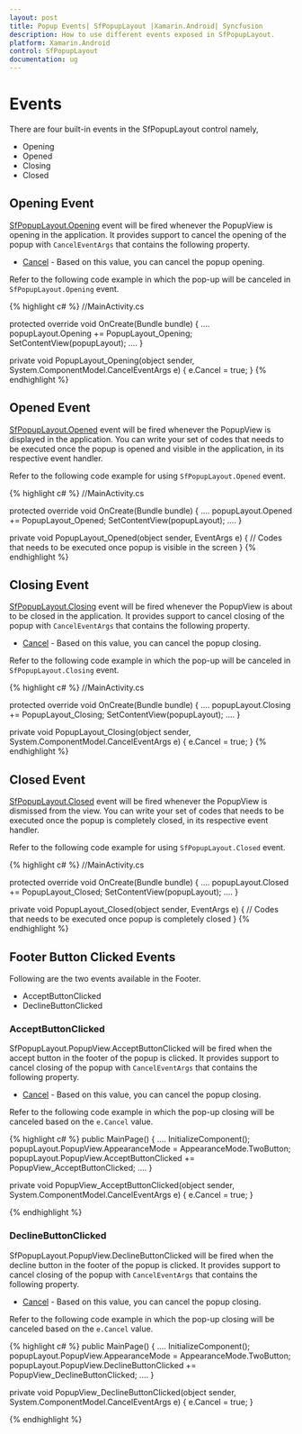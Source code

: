 ```yaml
---
layout: post
title: Popup Events| SfPopupLayout |Xamarin.Android| Syncfusion
description: How to use different events exposed in SfPopupLayout.
platform: Xamarin.Android
control: SfPopupLayout
documentation: ug
--- 
```


# Events

There are four built-in events in the SfPopupLayout control namely,

* Opening
* Opened
* Closing
* Closed

## Opening Event

[SfPopupLayout.Opening](https://help.syncfusion.com/cr/cref_files/xamarin-android/sfpopuplayout/Syncfusion.SfPopupLayout.Android~Syncfusion.Android.PopupLayout.SfPopupLayout~Opening_EV.html) event will be fired whenever the PopupView is opening in the application. It provides support to cancel the opening of the popup with `CancelEventArgs` that contains the following property.

* [Cancel](https://msdn.microsoft.com/query/dev14.query?appId=Dev14IDEF1&l=EN-US&k=k(System.ComponentModel.CancelEventArgs.Cancel)&rd=true) - Based on this value, you can cancel the popup opening.

Refer to the following code example in which the pop-up will be canceled in `SfPopupLayout.Opening` event.

{% highlight c# %}
//MainActivity.cs

protected override void OnCreate(Bundle bundle)
{
	....
    popupLayout.Opening += PopupLayout_Opening;
    SetContentView(popupLayout);
    ....
}

private void PopupLayout_Opening(object sender, System.ComponentModel.CancelEventArgs e)
{
    e.Cancel = true;
}
{% endhighlight %}

## Opened Event

[SfPopupLayout.Opened](https://help.syncfusion.com/cr/cref_files/xamarin-android/sfpopuplayout/Syncfusion.SfPopupLayout.Android~Syncfusion.Android.PopupLayout.SfPopupLayout~Opened_EV.html) event will be fired whenever the PopupView is displayed in the application.
You can write your set of codes that needs to be executed once the popup is opened and visible in the application, in its respective event handler.

Refer to the following code example for using `SfPopupLayout.Opened` event.

{% highlight c# %}
//MainActivity.cs

protected override void OnCreate(Bundle bundle)
{
	....
    popupLayout.Opened += PopupLayout_Opened;
    SetContentView(popupLayout);
    ....
}

private void PopupLayout_Opened(object sender, EventArgs e)
{
    // Codes that needs to be executed once popup is visible in the screen
}
{% endhighlight %}

## Closing Event

[SfPopupLayout.Closing](https://help.syncfusion.com/cr/cref_files/xamarin-android/sfpopuplayout/Syncfusion.SfPopupLayout.Android~Syncfusion.Android.PopupLayout.SfPopupLayout~Closing_EV.html) event will be fired whenever the PopupView is about to be closed in the application.  It provides support to cancel closing of the popup with `CancelEventArgs` that contains the following property.

* [Cancel](https://msdn.microsoft.com/query/dev14.query?appId=Dev14IDEF1&l=EN-US&k=k(System.ComponentModel.CancelEventArgs.Cancel)&rd=true) - Based on this value, you can cancel the popup closing.

Refer to the following code example in which the pop-up will be canceled in `SfPopupLayout.Closing` event.

{% highlight c# %}
//MainActivity.cs

protected override void OnCreate(Bundle bundle)
{
	....
    popupLayout.Closing += PopupLayout_Closing;
    SetContentView(popupLayout);
    ....
}

private void PopupLayout_Closing(object sender, System.ComponentModel.CancelEventArgs e)
{
    e.Cancel = true;
}
{% endhighlight %}

## Closed Event

[SfPopupLayout.Closed](https://help.syncfusion.com/cr/cref_files/xamarin-android/sfpopuplayout/Syncfusion.SfPopupLayout.Android~Syncfusion.Android.PopupLayout.SfPopupLayout~Closed_EV.html) event will be fired whenever the PopupView is dismissed from the view.
You can write your set of codes that needs to be executed once the popup is completely closed, in its respective event handler.

Refer to the following code example for using `SfPopupLayout.Closed` event.

{% highlight c# %}
//MainActivity.cs

protected override void OnCreate(Bundle bundle)
{
	....
    popupLayout.Closed += PopupLayout_Closed;
    SetContentView(popupLayout);
    ....
}

private void PopupLayout_Closed(object sender, EventArgs e)
{
    // Codes that needs to be executed once popup is completely closed
}
{% endhighlight %}

## Footer Button Clicked Events

Following are the two events available in the Footer.

* AcceptButtonClicked
* DeclineButtonClicked

### AcceptButtonClicked

SfPopupLayout.PopupView.AcceptButtonClicked will be fired when the accept button in the footer of the popup is clicked. It provides support to cancel closing of the popup with `CancelEventArgs` that contains the following property.

* [Cancel](https://msdn.microsoft.com/query/dev14.query?appId=Dev14IDEF1&l=EN-US&k=k(System.ComponentModel.CancelEventArgs.Cancel)&rd=true) - Based on this value, you can cancel the popup closing.

Refer to the following code example in which the pop-up closing will be canceled based on the `e.Cancel` value.

{% highlight c# %}
public MainPage()
{
    ....
    InitializeComponent();
    popupLayout.PopupView.AppearanceMode = AppearanceMode.TwoButton;
    popupLayout.PopupView.AcceptButtonClicked += PopupView_AcceptButtonClicked;
    ....
}

private void PopupView_AcceptButtonClicked(object sender, System.ComponentModel.CancelEventArgs e)
{
     e.Cancel = true;
}

{% endhighlight %}

### DeclineButtonClicked

SfPopupLayout.PopupView.DeclineButtonClicked will be fired when the decline button in the footer of the popup is clicked. It provides support to cancel closing of the popup with `CancelEventArgs` that contains the following property.

* [Cancel](https://msdn.microsoft.com/query/dev14.query?appId=Dev14IDEF1&l=EN-US&k=k(System.ComponentModel.CancelEventArgs.Cancel)&rd=true) - Based on this value, you can cancel the popup closing.

Refer to the following code example in which the pop-up closing will be canceled based on the `e.Cancel` value.

{% highlight c# %}
public MainPage()
{
    ....
    InitializeComponent();
    popupLayout.PopupView.AppearanceMode = AppearanceMode.TwoButton;
    popupLayout.PopupView.DeclineButtonClicked += PopupView_DeclineButtonClicked;
    ....
}

private void PopupView_DeclineButtonClicked(object sender, System.ComponentModel.CancelEventArgs e)
{
    e.Cancel = true;
}

{% endhighlight %}